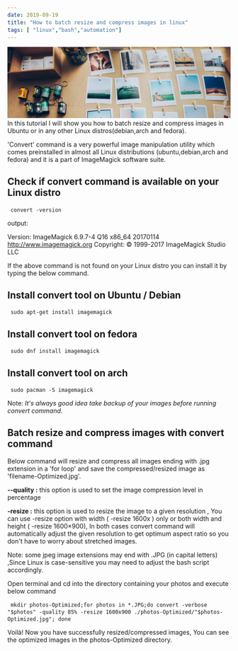 ```yaml
---
date: 2019-09-19
title: "How to batch resize and compress images in linux"
tags: [ "linux","bash","automation"]
---
```

![retro cmaer](/assets/img/ImageMagick/retro-camera-black.jpg)
In this tutorial I will show you how to batch resize and compress images in Ubuntu or in any other Linux distros(debian,arch and fedora).

'Convert' command is a very powerful image manipulation utility which comes preinstalled in almost all Linux distributions (ubuntu,debian,arch and fedora) and it is a part of ImageMagick software suite.

## Check if convert command is available on your Linux distro

```
 convert -version
```

output:

Version: ImageMagick 6.9.7-4 Q16 x86_64 20170114 http://www.imagemagick.org
Copyright: © 1999-2017 ImageMagick Studio LLC

If the above command is not found on your Linux distro you can install it by typing the below command.

## Install convert tool on Ubuntu / Debian

```
 sudo apt-get install imagemagick
```

## Install convert tool on fedora

```
 sudo dnf install imagemagick
```

## Install convert tool on arch

```
 sudo pacman -S imagemagick
```

Note: *It's always good idea take backup of your images before  running convert command.*

## Batch resize and compress images with convert command

Below command will resize and compress all images ending with .jpg extension in a 'for loop' and save the compressed/resized image as 'filename-Optimized.jpg'.

**--quality :**  this option is used to set the image compression level in percentage

**-resize :** this option is used to resize the image to a given resolution , You can use  -resize option with width ( -resize 1600x ) only or both width and height ( -resize 1600×900), In both cases convert command will automatically adjust the given resolution to get optimum aspect ratio  so you don't have to worry about stretched images.

Note: some jpeg image extensions may end with .JPG (in capital letters) ,Since Linux is case-sensitive you may need to adjust the bash script accordingly.

Open terminal and cd into the directory containing your photos and execute below command

```
 mkdir photos-Optimized;for photos in *.JPG;do convert -verbose "$photos" -quality 85% -resize 1600x900 ./photos-Optimized/"$photos-Optimized.jpg"; done
```

Voilà! Now you have successfully resized/compressed images, You can see the optimized images in the photos-Optimized directory.
